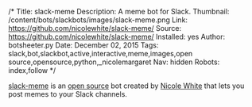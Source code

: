 /*
Title: slack-meme
Description: A meme bot for Slack.
Thumbnail: /content/bots/slackbots/images/slack-meme.png
Link: https://github.com/nicolewhite/slack-meme/
Source: https://github.com/nicolewhite/slack-meme/
Installed: yes
Author: botsheeter.py
Date: December 02, 2015
Tags: slack,bot,slackbot,active,interactive,meme,images,open source,opensource,python,_nicolemargaret
Nav: hidden
Robots: index,follow
*/

[slack-meme](https://github.com/nicolewhite/slack-meme/) is an [open source](https://github.com/nicolewhite/slack-meme/) bot created by [Nicole White](https://twitter.com/_nicolemargaret) that lets you post memes to your Slack channels.

